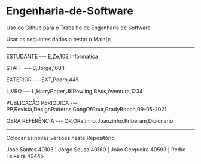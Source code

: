 # Engenharia-de-Software
Uso do Github para o Trabalho de Engenharia de Software

Usar os seguintes dados a testar o Main():

-----------------------------------------------

ESTUDANTE --- E,Ze,103,Informatica

STAFF --- S,Jorge,160,1

EXTERIOR --- EXT,Pedro,445

LIVRO --- L,HarryPotter,JKRowling,BAss,Aventura,1234

PUBLICACÃO PERIODICA --- PP,Revista,DesignPatterns,GangOfGour,GradyBooch,09-05-2021

OBRA REFERÊNCIA --- OR,ORatinho,Joaozinho,Priberam,Dicionario

-----------------------------------------------


Colocar as novas versões neste Repositório. 


José Santos 40103 | Jorge Sousa 40160 | João Cerqueira  40593 | Pedro Teixeira 40445
